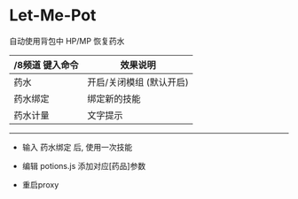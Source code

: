 Let-Me-Pot
======

自动使用背包中 HP/MP 恢复药水

/8频道 键入命令 | 效果说明
--- | ---
药水 | 开启/关闭模组 (默认开启)
药水绑定 | 绑定新的技能
药水计量 | 文字提示

------

- 输入 药水绑定 后, 使用一次技能

- 编辑 potions.js 添加对应[药品]参数

- 重启proxy
